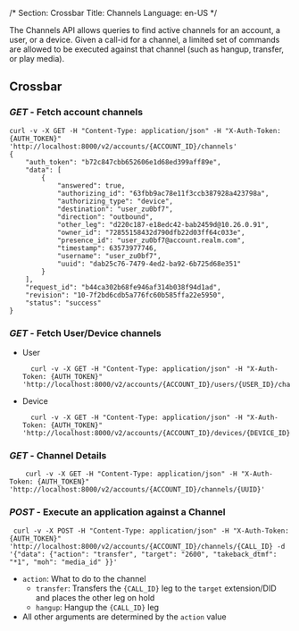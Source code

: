 /*
Section: Crossbar
Title: Channels
Language: en-US
*/

The Channels API allows queries to find active channels for an account, a user, or a device. Given a call-id for a channel, a limited set of commands are allowed to be executed against that channel (such as hangup, transfer, or play media).

## Crossbar

### _GET_ - Fetch account channels

    curl -v -X GET -H "Content-Type: application/json" -H "X-Auth-Token: {AUTH_TOKEN}" 'http://localhost:8000/v2/accounts/{ACCOUNT_ID}/channels'
    {
        "auth_token": "b72c847cbb652606e1d68ed399aff89e",
        "data": [
            {
                "answered": true,
                "authorizing_id": "63fbb9ac78e11f3ccb387928a423798a",
                "authorizing_type": "device",
                "destination": "user_zu0bf7",
                "direction": "outbound",
                "other_leg": "d220c187-e18edc42-bab2459d@10.26.0.91",
                "owner_id": "72855158432d790dfb22d03ff64c033e",
                "presence_id": "user_zu0bf7@account.realm.com",
                "timestamp": 63573977746,
                "username": "user_zu0bf7",
                "uuid": "dab25c76-7479-4ed2-ba92-6b725d68e351"
            }
        ],
        "request_id": "b44ca302b68fe946af314b038f94d1ad",
        "revision": "10-7f2bd6cdb5a776fc60b585ffa22e5950",
        "status": "success"
    }

### _GET_ - Fetch User/Device channels

* User

        curl -v -X GET -H "Content-Type: application/json" -H "X-Auth-Token: {AUTH_TOKEN}" 'http://localhost:8000/v2/accounts/{ACCOUNT_ID}/users/{USER_ID}/channels'

* Device

        curl -v -X GET -H "Content-Type: application/json" -H "X-Auth-Token: {AUTH_TOKEN}" 'http://localhost:8000/v2/accounts/{ACCOUNT_ID}/devices/{DEVICE_ID}/channels'


### _GET_ - Channel Details

        curl -v -X GET -H "Content-Type: application/json" -H "X-Auth-Token: {AUTH_TOKEN}" 'http://localhost:8000/v2/accounts/{ACCOUNT_ID}/channels/{UUID}'

### _POST_ - Execute an application against a Channel

     curl -v -X POST -H "Content-Type: application/json" -H "X-Auth-Token: {AUTH_TOKEN}" 'http://localhost:8000/v2/accounts/{ACCOUNT_ID}/channels/{CALL_ID} -d '{"data": {"action": "transfer", "target": "2600", "takeback_dtmf": "*1", "moh": "media_id" }}'

* `action`: What to do to the channel
  * `transfer`: Transfers the `{CALL_ID}` leg to the `target` extension/DID and places the other leg on hold
  * `hangup`: Hangup the `{CALL_ID}` leg
* All other arguments are determined by the `action` value

